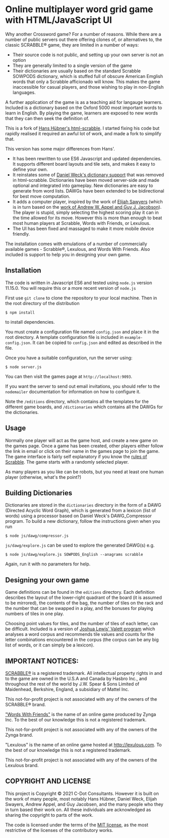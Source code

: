 # Online multiplayer word grid game with HTML/JavaScript UI

Why another Crossword game? For a number of reasons. While there are a number of public servers out there offering clones of, or alternatives to, the classic SCRABBLE® game, they are limited in a number of ways:
* Their source code is not public, and setting up your own server is not an option
* They are generally limited to a single version of the game
* Their dictionaries are usually based on the standard Scrabble SOWPODS dictionary, which is stuffed full of obscure American Emglish words that only a Scrabble afficionado will know. This makes the game inaccessible for casual players, and those wishing to play in non-English languages.

A further application of the game is as a teaching aid for langauge learners. Included is a dictionary based on the Oxford 5000 most important words to learn in English. By playing the game, learners are exposed to new words that they can then seek the definition of.

This is a fork of [Hans Hübner's html-scrabble](https://github.com/hanshuebner/html-scrabble). I started fixing his code but rapidly realised it required an awful lot of work, and made a fork to simplify that.

This version has some major differences from Hans'.
* It has been rewritten to use ES6 Javascript and updated dependencies. It supports different board layouts and tile sets, and makes it easy to define your own.
* It reinstates some of [Daniel Weck's dictionary support](https://github.com/danielweck/scrabble-html-ui) that was removed in html-scrabble. Dictionaries have been moved server-side and made optional and integrated into gameplay. New dictionaries are easy to generate from word lists. DAWGs have been extended to be bidirectional for best move computation.
* It adds a computer player, inspired by the work of [Elijah Sawyers](https://raw.githubusercontent.com/elijahsawyers/WordsWithFriendsHelper) (which is in turn based on the [work of Andrew W. Appel and Guy J. Jacobson](
https://www.cs.cmu.edu/afs/cs/academic/class/15451-s06/www/lectures/scrabble.pdf)). The player is stupid, simply selecting the highest scoring play it can in the time allowed for its move. However this is more than enough to beat most human players at Scrabble, Words with Friends, or Lexulous.
* The UI has been fixed and massaged to make it more mobile device friendly.

The installation comes with emulations of a number of commercially available
games - Scrabble®, Lexulous, and Words With Friends. Also included is support
to help you in designing your own game.

## Installation

The code is written in Javascript ES6 and tested using `node.js` version 11.15.0. You will require this or a more recent version of `node.js`

First use `git clone` to clone the repository to your local machine. Then in
the root directory of the distribution
```
$ npm install
```
to install dependencies.

You must create a configuration file named `config.json` and place it in the root directory. A template configuration file is included in `example-config.json`. It can be copied to `config.json` and edited as described in the file.

Once you have a suitable configuration, run the server using:
```
$ node server.js
```
You can then visit the games page at `http://localhost:9093`.

If you want the server to send out email invitations, you should refer to the `nodemailer` documentation for information on how to configure it.

Note the `/editions` directory, which contains all the templates for the different game boards, and `/dictionaries` which contains all the DAWGs for the dictionaries.

## Usage

Normally one player will act as the game host, and create a new game on the games page. Once a game has been created, other players either follow the link in email or click on their name in the games page to join the game. The game interface is fairly self explanatory if you know the [rules of Scrabble](https://www.officialgamerules.org/scrabble). The game starts with a randomly selected player.

As many players as you like can be robots, but you need at least one human player (otherwise, what's the point?)

## Building Dictionaries

Dictionaries are stored in the `dictionaries` directory in the form of a DAWG (Directed Acyclic Word Graph), which is generated from a lexicon (list of words) using a processor based on Daniel Weck's DAWG_Compressor program. To build a new dictionary, follow the instructions given when you run
```
$ node js/dawg/compressor.js
```
`js/dawg/explore.js` can be used to explore the generated DAWG(s) e.g.
```
$ node js/dawg/explore.js SOWPODS_English --anagrams scrabble
```
Again, run it with no parameters for help.

## Designing your own game
Game definitions can be found in the `editions` directory. Each definition
describes the layout of the lower-right quadrant of the board (it is assumed
to be mirrored), the contents of the bag, the number of tiles on the rack
and the number that can be swapped in a play, and the bonuses for playing
numbers of tiles in one play.

Choosing point values for tiles, and the number of tiles of each letter,
can be difficult. Included is a version of
[Joshua Lewis' Valett program](https://github.com/jmlewis/valett)
which analyses a word corpus and recommends tile values and counts for the
letter combinations encountered in the corpus (the corpus can be any big list
of words, or it can simply be a lexicon).

## IMPORTANT NOTICES:

[SCRABBLE®](http://www.scrabble.com/) is a registered trademark. All intellectual property
rights in and to the game are owned in the U.S.A and Canada by
Hasbro Inc., and throughout the rest of the world by J.W. Spear &
Sons Limited of Maidenhead, Berkshire, England, a subsidiary of
Mattel Inc.

This not-for-profit project is not associated with any of the owners
of the SCRABBLE® brand.

["Words With Friends"](https://www.zynga.com/games/words-with-friends-2/)
is the name of an online game produced by Zynga Inc. To
the best of our knowledge this is not a registered trademark.

This not-for-profit project is not associated with any of the owners
of the Zynga brand.

"Lexulous" is the name of an online game hosted at
http://lexulous.com. To the best of our knowledge this is not a
registered trademark.

This not-for-profit project is not associated with any of the owners
of the Lexulous brand.

## COPYRIGHT AND LICENSE

This project is Copyright &copy; 2021 C-Dot Consultants. However it is
built on the work of many people, most notably Hans Hübner, Daniel
Weck, Elijah Swayers, Andrew Appel, and Guy Jacobsen, and the many
people who they in turn based their work on. All these individuals are
acknowledged as sharing the copyright to parts of the work.

The code is licensed under the terms of the [MIT license](https://en.wikipedia.org/wiki/MIT_License),
as the most restrictive of the licenses of the contributory works.
